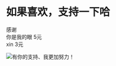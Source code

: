 <!-- # xml.czy-study-java-commons-utils -->
<!-- ![](https://github.com/andyczy/xml.czy-study-java-commons-utils/blob/master/mu.png "工具组件") -->


 

# 如果喜欢，支持一下哈

感谢                
你是我的眼 5元           
xin       3元       


![](https://github.com/andyczy/xml.czy-study-deepLearning/blob/master/vxz.jpg "有你的支持、我更加努力！")
